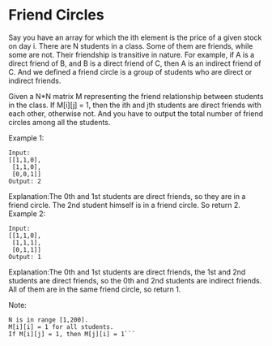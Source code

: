 # Friend Circles

Say you have an array for which the ith element is the price of a given stock on day i.
There are N students in a class. Some of them are friends, while some are not. Their friendship is transitive in nature. For example, if A is a direct friend of B, and B is a direct friend of C, then A is an indirect friend of C. And we defined a friend circle is a group of students who are direct or indirect friends.

Given a N*N matrix M representing the friend relationship between students in the class. If M[i][j] = 1, then the ith and jth students are direct friends with each other, otherwise not. And you have to output the total number of friend circles among all the students.

Example 1:

```
Input:
[[1,1,0],
 [1,1,0],
 [0,0,1]]
Output: 2
```

Explanation:The 0th and 1st students are direct friends, so they are in a friend circle. 
The 2nd student himself is in a friend circle. So return 2.
Example 2:

```
Input:
[[1,1,0],
 [1,1,1],
 [0,1,1]]
Output: 1
```

Explanation:The 0th and 1st students are direct friends, the 1st and 2nd students are direct friends, 
so the 0th and 2nd students are indirect friends. All of them are in the same friend circle, so return 1.

Note:

```
N is in range [1,200].
M[i][i] = 1 for all students.
If M[i][j] = 1, then M[j][i] = 1```

